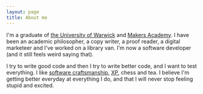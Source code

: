 ```yaml
---
layout: page
title: About me
---
```


I'm a graduate of [the University of Warwick] and [Makers Academy]. I have been
an academic philosopher, a copy writer, a proof reader,
a digital marketeer and I've worked on a library van. I'm now a
software developer (and it still feels weird saying that).

I try to write good code and then I try to write better code, and I
want to test everything. I like [software craftsmanship], [XP], chess and
tea. I believe I'm getting better everyday at everything I do, and
that I will never stop feeling stupid and excited.

[software craftsmanship]: http://manifesto.softwarecraftsmanship.org/
[Makers Academy]: http://www.makersacademy.com/
[The University of Warwick]: http://www2.warwick.ac.uk/fac/soc/philosophy
[XP]: https://en.wikipedia.org/wiki/Extreme_programming
